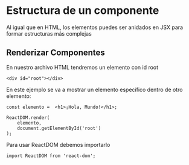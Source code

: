 # Estructura de un componente

Al igual que en HTML, los elementos puedes ser anidados en JSX para formar estructuras más complejas

## Renderizar Componentes

En nuestro archivo HTML tendremos un elemento con id root

```JSX
<div id="root"></div>
```

En este ejemplo se va a mostrar un elemento específico dentro de otro elemento:

```JSX
const elemento =  <h1>¡Hola, Mundo!</h1>;

ReactDOM.render(
    elemento,
    document.getElementById('root')
);
```

Para usar ReactDOM debemos importarlo
```JSX
import ReactDOM from 'react-dom';
```

